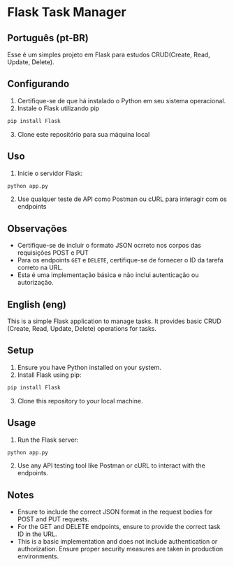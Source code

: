 # Flask Task Manager

## Português (pt-BR)

Esse é um simples projeto em Flask para estudos CRUD(Create, Read, Update, Delete). 

## Configurando

1. Certifique-se de que há instalado o Python em seu sistema operacional. 
2. Instale o Flask utilizando pip
```bash
pip install Flask
```
3. Clone este repositório para sua máquina local

## Uso

1. Inicie o servidor Flask:
```bash
python app.py
```
2. Use qualquer teste de API como Postman ou cURL para interagir com os endpoints


## Observações
- Certifique-se de incluir o formato JSON ocrreto nos corpos das requisições POST e PUT
- Para os endpoints `GET` e `DELETE`, certifique-se de fornecer o ID da tarefa correto na URL.
- Esta é uma implementação básica e não inclui autenticação ou autorização.



## English (eng)

This is a simple Flask application to manage tasks. It provides basic CRUD (Create, Read, Update, Delete) operations for tasks.

## Setup
1. Ensure you have Python installed on your system.
2. Install Flask using pip:
```bash
pip install Flask
```
3. Clone this repository to your local machine.

## Usage

1. Run the Flask server:
```bash
python app.py
```
2. Use any API testing tool like Postman or cURL to interact with the endpoints.


## Notes
- Ensure to include the correct JSON format in the request bodies for POST and PUT requests.
- For the GET and DELETE endpoints, ensure to provide the correct task ID in the URL.
- This is a basic implementation and does not include authentication or authorization. Ensure proper security measures are taken in production environments.
